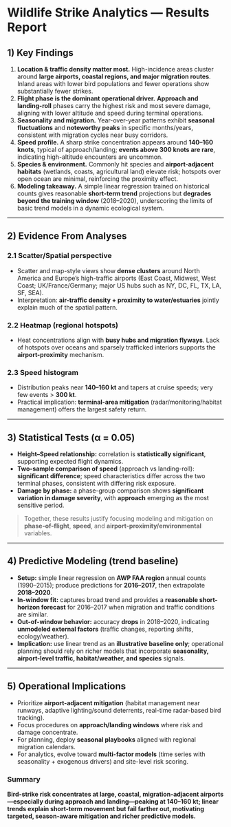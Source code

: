 # Wildlife Strike Analytics — Results Report


## 1) Key Findings
1. **Location & traffic density matter most.** High-incidence areas cluster around **large airports, coastal regions, and major migration routes**. Inland areas with lower bird populations and fewer operations show substantially fewer strikes.  
2. **Flight phase is the dominant operational driver.** **Approach and landing-roll** phases carry the highest risk and most severe damage, aligning with lower altitude and speed during terminal operations.  
3. **Seasonality and migration.** Year-over-year patterns exhibit **seasonal fluctuations** and **noteworthy peaks** in specific months/years, consistent with migration cycles near busy corridors.  
4. **Speed profile.** A sharp strike concentration appears around **140–160 knots**, typical of approach/landing; **events above 300 knots are rare**, indicating high-altitude encounters are uncommon.  
5. **Species & environment.** Commonly hit species and **airport-adjacent habitats** (wetlands, coasts, agricultural land) elevate risk; hotspots over open ocean are minimal, reinforcing the proximity effect.  
6. **Modeling takeaway.** A simple linear regression trained on historical counts gives reasonable **short-term trend** projections but **degrades beyond the training window** (2018–2020), underscoring the limits of basic trend models in a dynamic ecological system.

---

## 2) Evidence From Analyses

### 2.1 Scatter/Spatial perspective
- Scatter and map-style views show **dense clusters** around North America and Europe’s high-traffic airports (East Coast, Midwest, West Coast; UK/France/Germany; major US hubs such as NY, DC, FL, TX, LA, SF, SEA).  
- Interpretation: **air-traffic density + proximity to water/estuaries** jointly explain much of the spatial pattern.

### 2.2 Heatmap (regional hotspots)
- Heat concentrations align with **busy hubs and migration flyways**. Lack of hotspots over oceans and sparsely trafficked interiors supports the **airport-proximity** mechanism.

### 2.3 Speed histogram
- Distribution peaks near **140–160 kt** and tapers at cruise speeds; very few events > **300 kt**.  
- Practical implication: **terminal-area mitigation** (radar/monitoring/habitat management) offers the largest safety return.

---

## 3) Statistical Tests (α = 0.05)
- **Height–Speed relationship:** correlation is **statistically significant**, supporting expected flight dynamics.  
- **Two-sample comparison of speed** (approach vs landing-roll): **significant difference**; speed characteristics differ across the two terminal phases, consistent with differing risk exposure.  
- **Damage by phase:** a phase-group comparison shows **significant variation in damage severity**, with **approach** emerging as the most sensitive period.  
> Together, these results justify focusing modeling and mitigation on **phase-of-flight**, **speed**, and **airport-proximity/environmental** variables.

---

## 4) Predictive Modeling (trend baseline)
- **Setup:** simple linear regression on **AWP FAA region** annual counts (1990–2015); produce predictions for **2016–2017**, then extrapolate **2018–2020**.  
- **In-window fit:** captures broad trend and provides a **reasonable short-horizon forecast** for 2016–2017 when migration and traffic conditions are similar.  
- **Out-of-window behavior:** accuracy **drops** in 2018–2020, indicating **unmodeled external factors** (traffic changes, reporting shifts, ecology/weather).  
- **Implication:** use linear trend as an **illustrative baseline only**; operational planning should rely on richer models that incorporate **seasonality, airport-level traffic, habitat/weather, and species** signals.

---

## 5) Operational Implications
- Prioritize **airport-adjacent mitigation** (habitat management near runways, adaptive lighting/sound deterrents, real-time radar-based bird tracking).  
- Focus procedures on **approach/landing windows** where risk and damage concentrate.  
- For planning, deploy **seasonal playbooks** aligned with regional migration calendars.  
- For analytics, evolve toward **multi-factor models** (time series with seasonality + exogenous drivers) and site-level risk scoring.


### Summary
**Bird-strike risk concentrates at large, coastal, migration-adjacent airports—especially during approach and landing—peaking at 140–160 kt; linear trends explain short-term movement but fail farther out, motivating targeted, season-aware mitigation and richer predictive models.**
